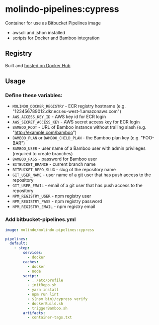 # molindo-pipelines:cypress

Container for use as Bitbucket Pipelines image

- awscli and jshon installed
- scripts for Docker and Bamboo integration

## Registry

Built and [hosted on Docker Hub](https://hub.docker.com/r/molindo/molindo-pipelines/)

## Usage

### Define these variables:

- `MOLINDO_DOCKER_REGISTRY` - ECR registry hostname (e.g. "123456789012.dkr.ecr.eu-west-1.amazonaws.com")
- `AWS_ACCESS_KEY_ID` - AWS key id for ECR login
- `AWS_SECRET_ACCESS_KEY` - AWS secret access key for ECR login
- `BAMBOO_ROOT` - URL of Bamboo instance without trailing slash (e.g. "http://example.com/bamboo")
- `BAMBOO_PLAN` or `BAMBOO_CHILD_PLAN` - the Bamboo plan key (e.g. "FOO-BAR")
- `BAMBOO_USER` - user name of a Bamboo user with admin privileges (required to create branches)
- `BAMBOO_PASS` - password for Bamboo user
- `BITBUCKET_BRANCH` - current branch name
- `BITBUCKET_REPO_SLUG` - slug of the repository name
- `GIT_USER_NAME` - user name of a git user that has push access to the repository
- `GIT_USER_EMAIL` - email of a git user that has push access to the repository
- `NPM_REGISTRY_USER` - npm registry user
- `NPM_REGISTRY_PASS` - npm registry password
- `NPM_REGISTRY_EMAIL` - npm registry email


### Add bitbucket-pipelines.yml

```yml
image: molindo/molindo-pipelines:cypress

pipelines:
  default:
    - step:
        services:
          - docker
        caches:
          - docker
          - node
        script:
          - . /etc/profile
          - initRepo.sh
          - yarn install
          - npm run lint
          - $(npm bin)/cypress verify
          - dockerBuild.sh
          - triggerBamboo.sh
        artifacts:
          - container-tags.txt
```
